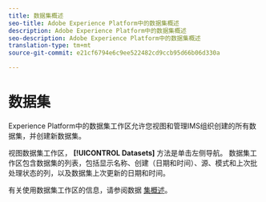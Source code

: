 ```yaml
---
title: 数据集概述
seo-title: Adobe Experience Platform中的数据集概述
description: Adobe Experience Platform中的数据集概述
seo-description: Adobe Experience Platform中的数据集概述
translation-type: tm+mt
source-git-commit: e21cf6794e6c9ee522482cd9ccb95d66b06d330a

---
```



# 数据集

Experience Platform中的数据集工作区允许您视图和管理IMS组织创建的所有数据集，并创建新数据集。

视图数据集工作区， **[!UICONTROL Datasets]** 方法是单击左侧导航。 数据集工作区包含数据集的列表，包括显示名称、创建（日期和时间）、源、模式和上次批处理状态的列，以及数据集上次更新的日期和时间。

有关使用数据集工作区的信息，请参阅数据 [集概述](../../catalog/datasets/overview.md)。
